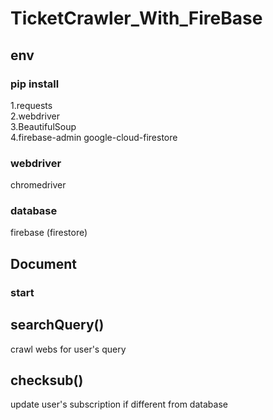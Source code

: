 # TicketCrawler_With_FireBase

## env

### pip install

1.requests  
2.webdriver  
3.BeautifulSoup  
4.firebase-admin google-cloud-firestore  

### webdriver

chromedriver  

### database

firebase (firestore)  

## Document

### start

## searchQuery()

crawl webs for user's query  

## checksub()

update user's subscription if different from database  
